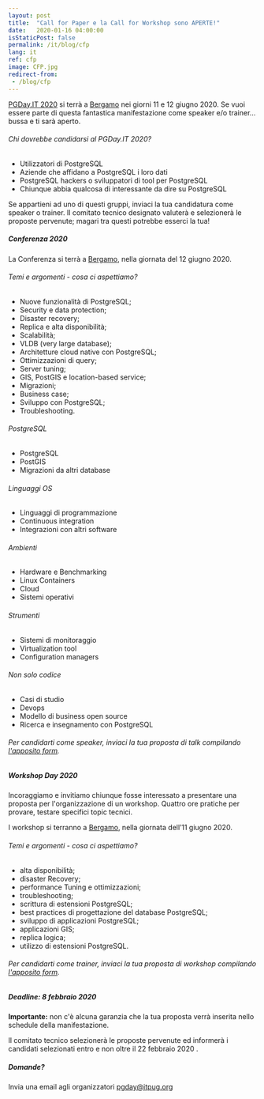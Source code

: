 ```yaml
---
layout: post
title:  "Call for Paper e la Call for Workshop sono APERTE!"
date:   2020-01-16 04:00:00
isStaticPost: false
permalink: /it/blog/cfp
lang: it
ref: cfp
image: CFP.jpg
redirect-from:
 - /blog/cfp
---
```


[PGDay.IT 2020](https://2020.pgday.it/it/) si terrà a  [Bergamo](https://2020.pgday.it/it/logistics/) nei giorni 11 e 12 giugno 2020. Se vuoi essere parte di questa fantastica manifestazione come speaker e/o trainer… bussa e ti sarà aperto.

###### Chi dovrebbe candidarsi al PGDay.IT 2020?

* Utilizzatori di PostgreSQL
* Aziende che affidano a PostgreSQL i loro dati
* PostgreSQL hackers o sviluppatori di tool per PostgreSQL
* Chiunque abbia qualcosa di interessante da dire su PostgreSQL

Se appartieni ad uno di questi gruppi, inviaci la tua candidatura come speaker o trainer. Il comitato tecnico designato valuterà e selezionerà le proposte pervenute; magari tra questi potrebbe esserci la tua!

##### Conferenza 2020

La Conferenza si terrà a [Bergamo](https://2020.pgday.it/in/logistics/), nella giornata del 12 giugno 2020.

###### Temi e argomenti - cosa ci aspettiamo?

* Nuove funzionalità di PostgreSQL;
* Security e data protection;
* Disaster recovery;
* Replica e alta disponibilità;
* Scalabilità;
* VLDB (very large database);
* Architetture cloud native con PostgreSQL;
* Ottimizzazioni di query;
* Server tuning;
* GIS, PostGIS e location-based service;
* Migrazioni;
* Business case;
* Sviluppo con PostgreSQL;
* Troubleshooting.

###### PostgreSQL

* PostgreSQL
* PostGIS
* Migrazioni da altri database

###### Linguaggi OS

* Linguaggi di programmazione
* Continuous integration
* Integrazioni con altri software

###### Ambienti

* Hardware e Benchmarking
* Linux Containers
* Cloud
* Sistemi operativi

###### Strumenti

* Sistemi di monitoraggio
* Virtualization tool
* Configuration managers

###### Non solo codice

* Casi di studio
* Devops
* Modello di business open source
* Ricerca e insegnamento con PostgreSQL


###### Per candidarti come speaker, inviaci la tua proposta di talk compilando [l'apposito form](https://docs.google.com/forms/d/e/1FAIpQLSfruHdXMvxIuEuH0glSf1S-vUGEQt68v9Y-xBp0nxXnvEXPjA/viewform).

##### Workshop Day 2020

Incoraggiamo e invitiamo chiunque fosse interessato a presentare una proposta per l'organizzazione di un workshop. Quattro ore pratiche per provare, testare specifici topic tecnici.

I workshop si terranno a [Bergamo](https://2020.pgday.it/it/logistics/), nella giornata dell’11 giugno 2020.

###### Temi e argomenti - cosa ci aspettiamo?

* alta disponibilità;
* disaster Recovery;
* performance Tuning e ottimizzazioni;
* troubleshooting;
* scrittura di estensioni PostgreSQL;
* best practices di progettazione del database PostgreSQL;
* sviluppo di applicazioni PostgreSQL;
* applicazioni GIS;
* replica logica;
* utilizzo di estensioni PostgreSQL.

###### Per candidarti come trainer, inviaci la tua proposta di workshop compilando [l'apposito form](https://docs.google.com/forms/d/e/1FAIpQLScMatdoox9cu_Ir3a9LWlDau46zIO53FlM5rNM-O7UOmiBuNg/viewform).

##### Deadline: __8 febbraio 2020__

__Importante:__ non c'è alcuna garanzia che la tua proposta verrà inserita nello schedule della manifestazione.

Il comitato tecnico selezionerà le proposte pervenute ed informerà i candidati selezionati entro e non oltre il 22 febbraio 2020 .

##### Domande?

Invia una email agli organizzatori [pgday@itpug.org](mailto:pgday@itpug.org)
